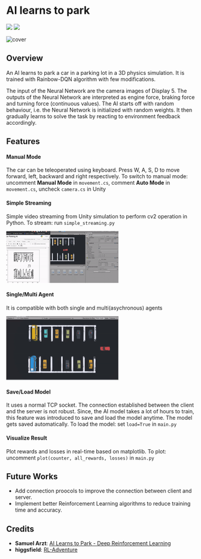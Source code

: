 # AI learns to park

![](https://img.shields.io/badge/Unity-2018.4.24f1-red)
![](https://img.shields.io/badge/Ubuntu-18.04-green)

<img src="assets/cover.gif" alt="cover" width="600"/>

## Overview

An AI learns to park a car in a parking lot in a 3D physics simulation. It is trained with Rainbow-DQN algorithm with few modifications.

The input of the Neural Network are the camera images of Display 5. The outputs of the Neural Network are interpreted as engine force, braking force and turning force (continuous values). The AI starts off with random behaviour, i.e. the Neural Network is initialized with random weights. It then gradually learns to solve the task by reacting to environment feedback accordingly.

## Features

#### Manual Mode
The car can be teleoperated using keyboard. Press W, A, S, D to move forward, left, backward and right respectively. To switch to manual mode: uncomment **Manual Mode** in `movement.cs`, comment **Auto Mode** in `movement.cs`, uncheck `camera.cs` in Unity

#### Simple Streaming
Simple video streaming from Unity simulation to perform cv2 operation in Python. To stream: run `simple_streaming.py`

<img src="assets/stream.gif" alt="stream" width="300"/>

#### Single/Multi Agent
It is compatible with both single and multi(asychronous) agents

<img src="assets/multi.gif" alt="stream" width="300"/>

#### Save/Load Model
It uses a normal TCP socket. The connection established between the client and the server is not robust. Since, the AI model takes a lot of hours to train, this feature was introduced to save and load the model anytime. The model gets saved automatically. To load the model: set `load=True` in `main.py`

#### Visualize Result
Plot rewards and losses in real-time based on matplotlib. To plot: uncomment `plot(counter, all_rewards, losses)` in `main.py`

## Future Works
- Add connection proocols to improve the connection between client and server.
- Implement better Reinforcement Learning algorithms to reduce training time and accuracy.

## Credits
- **Samuel Arzt**: <a href="https://www.youtube.com/watch?v=VMp6pq6_QjI">AI Learns to Park - Deep Reinforcement Learning</a>
- **higgsfield**: <a href="https://github.com/higgsfield/RL-Adventure">RL-Adventure</a>
